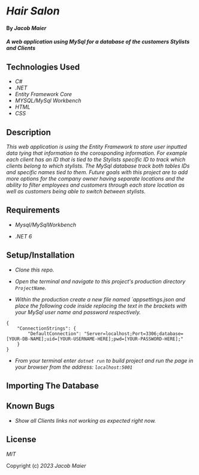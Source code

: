 # _Hair Salon_

#### By _Jacob Maier_

#### _A web application using MySql for a database of the customers Stylists and Clients_

## Technologies Used

* _C#_
* _.NET_
* _Entity Framework Core_
* _MYSQL/MySql Workbench_
* _HTML_ 
* _CSS_ 

## Description

_This web application is using the Entity Framework to store user inputted data tying that information to the corosponding information. For example each client has an ID that is tied to the Stylists specific ID to track which clients belong to which stylists. The MySql database track both tables IDs and specific names tied to them. Future goals with this project are to add more options for the company owner having separate locations and the ability to filter employees and customers through each store location as well as customers being able to switch between stylists._ 

## Requirements

* _Mysql/MySqlWorkbench_

* _.NET 6_

## Setup/Installation 

* _Clone this repo._

* _Open the terminal and navigate to this project's production directory `ProjectName`._

* _Within the production create a new file named `appsettings.json and place the following code inside replacing the text in the brackets with your MySql user name and password respectively._

```
{
    "ConnectionStrings": {
        "DefaultConnection": "Server=localhost;Port=3306;database=[YOUR-DB-NAME];uid=[YOUR-USERNAME-HERE];pwd=[YOUR-PASSWORD-HERE];"
    }
} 
```

* _From your terminal enter `dotnet run` to build project and run the page in your browser from the address: `localhost:5001`_

## Importing The Database



## Known Bugs

* _Show all Clients links not working as expected right now._


## License

_MIT_

Copyright (c) _2023_ _Jacob Maier_